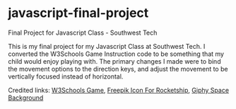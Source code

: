 # javascript-final-project
Final Project for Javascript Class - Southwest Tech

This is my final project for my Javascript Class at Southwest Tech.  I converted the W3Schools Game Instruction code to be something that my child would enjoy playing with.  The primary changes I made were to bind the movement options to the direction keys, and adjust the movement to be vertically focused instead of horizontal. 

Credited links:
[W3Schools Game](https://www.w3schools.com/graphics/game_intro.asp), 
[Freepik Icon For Rocketship](https://www.flaticon.com/), 
[Giphy Space Background](https://giphy.com/gifs/space-galaxy-ygAaR0n5RsyAM/)
